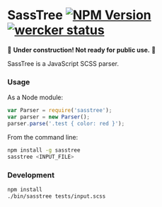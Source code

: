 # SassTree [![NPM Version](https://img.shields.io/npm/v/sasstree.svg)](https://www.npmjs.com/sasstree) [![wercker status](https://app.wercker.com/status/552d7dfd13e8ed721afaab4360e229a4/s/master "wercker status")](https://app.wercker.com/project/bykey/552d7dfd13e8ed721afaab4360e229a4)

:construction: __Under construction! Not ready for public use.__ :construction:

SassTree is a JavaScript SCSS parser. 


### Usage
As a Node module:
```js
var Parser = require('sasstree');
var parser = new Parser();
parser.parse('.test { color: red }');

```

From the command line:
```sh
npm install -g sasstree
sasstree <INPUT_FILE>
```

### Development
```sh
npm install
./bin/sasstree tests/input.scss
```
